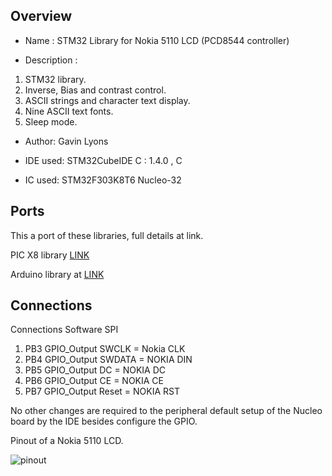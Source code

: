 

Overview
--------------------
* Name : STM32 Library for Nokia 5110 LCD (PCD8544 controller) 

* Description : 	

1. STM32 library.      
2. Inverse, Bias and contrast control. 
3. ASCII strings and character text display.
4. Nine ASCII text fonts.
5. Sleep mode.

* Author: Gavin Lyons

* IDE used: STM32CubeIDE C : 1.4.0 , C 

* IC used: STM32F303K8T6 Nucleo-32  

Ports
------------------

This a port of these libraries, full details at link.

PIC X8 library [LINK](https://github.com/gavinlyonsrepo/pic_18F47K42_projects/tree/master/projects/nokiatext)

Arduino library at [LINK](https://github.com/gavinlyonsrepo/NOKIA5110_TEXT)

Connections
------------------------------

Connections Software SPI 

1.	PB3	GPIO_Output	SWCLK = Nokia CLK
2.	PB4	GPIO_Output	SWDATA = NOKIA DIN
3.	PB5	GPIO_Output	DC = NOKIA DC
4.	PB6	GPIO_Output	CE = NOKIA CE
5.	PB7	GPIO_Output	Reset = NOKIA RST

No other changes are required to the peripheral default setup of the Nucleo board by the IDE
besides configure the GPIO. 

Pinout of a Nokia 5110 LCD.

![ pinout ](https://github.com/gavinlyonsrepo/NOKIA5110_TEXT/blob/master/extras/image/NOKIA_PINOUT.jpg)
 
